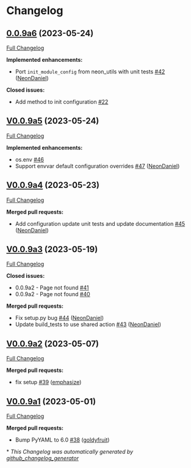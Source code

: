 # Changelog

## [0.0.9a6](https://github.com/OpenVoiceOS/ovos-config/tree/0.0.9a6) (2023-05-24)

[Full Changelog](https://github.com/OpenVoiceOS/ovos-config/compare/V0.0.9a5...0.0.9a6)

**Implemented enhancements:**

- Port `init_module_config` from neon\_utils with unit tests [\#42](https://github.com/OpenVoiceOS/ovos-config/pull/42) ([NeonDaniel](https://github.com/NeonDaniel))

**Closed issues:**

- Add method to init configuration [\#22](https://github.com/OpenVoiceOS/ovos-config/issues/22)

## [V0.0.9a5](https://github.com/OpenVoiceOS/ovos-config/tree/V0.0.9a5) (2023-05-24)

[Full Changelog](https://github.com/OpenVoiceOS/ovos-config/compare/V0.0.9a4...V0.0.9a5)

**Implemented enhancements:**

- os.env [\#46](https://github.com/OpenVoiceOS/ovos-config/issues/46)
- Support envvar default configuration overrides [\#47](https://github.com/OpenVoiceOS/ovos-config/pull/47) ([NeonDaniel](https://github.com/NeonDaniel))

## [V0.0.9a4](https://github.com/OpenVoiceOS/ovos-config/tree/V0.0.9a4) (2023-05-23)

[Full Changelog](https://github.com/OpenVoiceOS/ovos-config/compare/V0.0.9a3...V0.0.9a4)

**Merged pull requests:**

- Add configuration update unit tests and update documentation [\#45](https://github.com/OpenVoiceOS/ovos-config/pull/45) ([NeonDaniel](https://github.com/NeonDaniel))

## [V0.0.9a3](https://github.com/OpenVoiceOS/ovos-config/tree/V0.0.9a3) (2023-05-19)

[Full Changelog](https://github.com/OpenVoiceOS/ovos-config/compare/V0.0.9a2...V0.0.9a3)

**Closed issues:**

- 0.0.9a2 - Page not found [\#41](https://github.com/OpenVoiceOS/ovos-config/issues/41)
- 0.0.9a2 - Page not found [\#40](https://github.com/OpenVoiceOS/ovos-config/issues/40)

**Merged pull requests:**

- Fix setup.py bug [\#44](https://github.com/OpenVoiceOS/ovos-config/pull/44) ([NeonDaniel](https://github.com/NeonDaniel))
- Update build\_tests to use shared action [\#43](https://github.com/OpenVoiceOS/ovos-config/pull/43) ([NeonDaniel](https://github.com/NeonDaniel))

## [V0.0.9a2](https://github.com/OpenVoiceOS/ovos-config/tree/V0.0.9a2) (2023-05-07)

[Full Changelog](https://github.com/OpenVoiceOS/ovos-config/compare/V0.0.9a1...V0.0.9a2)

**Merged pull requests:**

- fix setup [\#39](https://github.com/OpenVoiceOS/ovos-config/pull/39) ([emphasize](https://github.com/emphasize))

## [V0.0.9a1](https://github.com/OpenVoiceOS/ovos-config/tree/V0.0.9a1) (2023-05-01)

[Full Changelog](https://github.com/OpenVoiceOS/ovos-config/compare/V0.0.8...V0.0.9a1)

**Merged pull requests:**

- Bump PyYAML to 6.0 [\#38](https://github.com/OpenVoiceOS/ovos-config/pull/38) ([goldyfruit](https://github.com/goldyfruit))



\* *This Changelog was automatically generated by [github_changelog_generator](https://github.com/github-changelog-generator/github-changelog-generator)*
